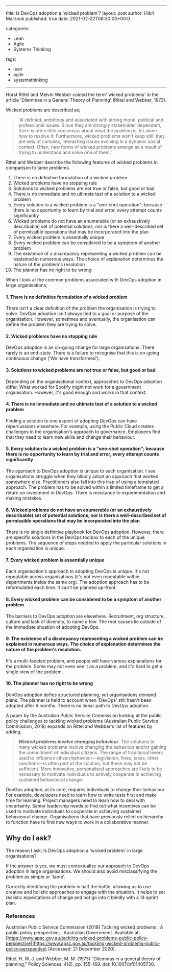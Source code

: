 
---
title: Is DevOps adoption a 'wicked problem'?
layout: post
author: Hibri Marzook
published: true
date: 2021-02-22T08:30:00+00:0

categories:
  - Lean
  - Agile
  - Systems Thinking

tags:
  - lean
  - agile
  - systemsthinking

---


Horst Rittel and Melvin Webber coined the term' wicked problems' in the article 'Dilemmas in a General Theory of Planning' (Rittel and Webber, 1973).

Wicked problems are described as;
> 'ill-defined, ambitious and associated with strong moral, political and professional issues. Since they are strongly stakeholder dependent, there is often little consensus about what the problem is, let alone how to resolve it. Furthermore, wicked problems won't keep still: they are sets of complex, interacting issues evolving in a dynamic social context. Often, new forms of wicked problems emerge as a result of trying to understand and solve one of them.'

Rittel and Webber describe the following features of wicked problems in comparison to tame problems.

1. There is no definitive formulation of a wicked problem
2. Wicked problems have no stopping rule
3. Solutions to wicked problems are not true or false, but good or bad
4. There is no immediate and no ultimate test of a solution to a wicked problem
5. Every solution to a wicked problem is a "one-shot operation"; because there is no opportunity to learn by trial and error, every attempt counts significantly
6. Wicked problems do not have an enumerable (or an exhaustively describable) set of potential solutions, nor is there a well-described set of permissible operations that may be incorporated into the plan
7. Every wicked problem is essentially unique
8. Every wicked problem can be considered to be a symptom of another problem
9. The existence of a discrepancy representing a wicked problem can be explained in numerous ways. The choice of explanation determines the nature of the problem's resolution
10. The planner has no right to be wrong

When I look at the common problems associated with DevOps adoption in large organisations;

#### 1. There is no definitive formulation of a wicked problem

There isn't a clear definition of the problem the organisation is trying to solve. DevOps adoption isn't always tied to a goal or purpose of the organisation. However, sometimes and eventually, the organisation can define the problem they are trying to solve.
	
#### 2. Wicked problems have no stopping rule

DevOps adoption is an on-going change for large organisations. There rarely is an end-state. There is a failure to recognise that this is on-going continuous change ('We have transformed').

#### 3. Solutions to wicked problems are not true or false, but good or bad

Depending on the organisational context, approaches to DevOps adoption differ. What worked for Spotify might not work for a government organisation. However, it's good enough and works in that context.

#### 4. There is no immediate and no ultimate test of a solution to a wicked problem

Finding a solution to one aspect of adopting DevOps can have repercussions elsewhere. For example, using the Public Cloud creates challenges in the organisation's approach to governance. Employees find that they need to learn new skills and change their behaviour. 

#### 5. Every solution to a wicked problem is a "one-shot operation"; because there is no opportunity to learn by trial and error, every attempt counts significantly

The approach to DevOps adoption is unique to each organisation. I see organisations struggle when they blindly adopt an approach that worked somewhere else. Practitioners also fall into this trap of using a templated approach. The problem has to be solved within a limited timeframe to get a return on investment in DevOps. There is resistance to experimentation and making mistakes.

#### 6. Wicked problems do not have an enumerable (or an exhaustively describable) set of potential solutions, nor is there a well-described set of permissible operations that may be incorporated into the plan

There is no single definitive playbook for DevOps adoption. However, there are specific solutions in the DevOps toolbox to each of the unique problems. The sequence of steps needed to apply the particular solutions in each organisation is unique.

#### 7. Every wicked problem is essentially unique

Each organisation's approach to adopting DevOps is unique. It's not repeatable across organisations (it's not even repeatable within departments inside the same org). The adoption approach has to be reformulated each time. It can't be planned up-front.

#### 8. Every wicked problem can be considered to be a symptom of another problem

The barriers to DevOps adoption are elsewhere. Recruitment, org structure, culture and lack of diversity, to name a few. The root causes lie outside of the immediate situation of adopting DevOps.

#### 9. The existence of a discrepancy representing a wicked problem can be explained in numerous ways. The choice of explanation determines the nature of the problem's resolution.

It's a multi-faceted problem, and people will have various explanations for the problem. Some may not even see it as a problem, and it's hard to get a single view of the problem.

#### 10. The planner has no right to be wrong

DevOps adoption defies structured planning, yet organisations demand plans. The planner is held to account when 'DevOps' still hasn't been adopted after 6 months. There is no linear path to DevOps adoption.

A paper by the Australian Public Service Commission looking at the public policy challenges to tackling wicked problems (Australian Public Service Commission, 2018) expands on Rittel and Webber's list of features by adding.

> ***Wicked problems involve changing behaviour***. The solutions to many wicked problems involve changing the behaviour and/or gaining the commitment of individual citizens. The range of traditional levers used to influence citizen behaviour—legislation, fines, taxes, other sanctions—is often part of the solution, but these may not be sufficient. More innovative, personalised approaches are likely to be necessary to motivate individuals to actively cooperate in achieving sustained behavioural change. 

DevOps adoption, at its core, requires individuals to change their behaviour. For example, developers need to learn how to write tests first and make time for learning. Project managers need to learn how to deal with uncertainty. Senior leadership needs to find out what incentives can be used to motivate individuals to cooperate in achieving sustained behavioural change. Organisations that have previously relied on hierarchy to function have to find new ways to work in a collaborative manner.

## Why do I ask?
The reason I ask;  Is DevOps adoption a 'wicked problem' in large organisations? 

If the answer is yes, we must contextualise our approach to DevOps adoption in large organisations. We should also avoid misclassifying the problem as simple or 'tame'. 

Correctly identifying the problem is half the battle, allowing us to use creative and holistic approaches to engage with the situation. It helps to set realistic expectations of change and not go into it blindly with a 14 sprint plan.

### References

Australian Public Service Commission (2018) Tackling wicked problems : A public policy perspective, . Australian Government. Available at: [https://www.apsc.gov.au/tackling-wicked-problems-public-policy-perspective](https://www.apsc.gov.au/tackling-wicked-problems-public-policy-perspective) (Accessed: 21 December 2020).

Rittel, H. W. J. and Webber, M. M. (1973) "Dilemmas in a general theory of planning," Policy Sciences, 4(2), pp. 155–169. doi: 10.1007/bf01405730.
